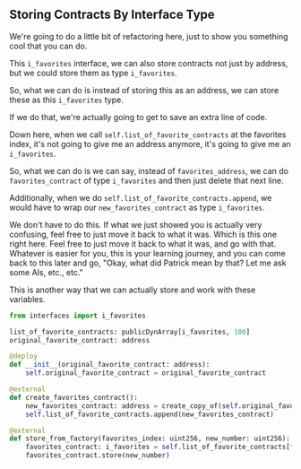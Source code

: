 ## Storing Contracts By Interface Type

We're going to do a little bit of refactoring here, just to show you something cool that you can do.

This `i_favorites` interface, we can also store contracts not just by address, but we could store them as type `i_favorites`.

So, what we can do is instead of storing this as an address, we can store these as this `i_favorites` type. 

If we do that, we're actually going to get to save an extra line of code.

Down here, when we call `self.list_of_favorite_contracts` at the favorites index, it's not going to give me an address anymore, it's going to give me an `i_favorites`.

So, what we can do is we can say, instead of `favorites_address`, we can do `favorites_contract` of type `i_favorites` and then just delete that next line.

Additionally, when we do `self.list_of_favorite_contracts.append`, we would have to wrap our `new_favorites_contract` as type `i_favorites`.

We don't have to do this. If what we just showed you is actually very confusing, feel free to just move it back to what it was. Which is this one right here. Feel free to just move it back to what it was, and go with that. Whatever is easier for you, this is your learning journey, and you can come back to this later and go, "Okay, what did Patrick mean by that? Let me ask some AIs, etc., etc." 

This is another way that we can actually store and work with these variables. 

```python
from interfaces import i_favorites

list_of_favorite_contracts: publicDynArray[i_favorites, 100]
original_favorite_contract: address

@deploy
def __init__(original_favorite_contract: address):
    self.original_favorite_contract = original_favorite_contract

@external
def create_favorites_contract():
    new_favorites_contract: address = create_copy_of(self.original_favorite_contract)
    self.list_of_favorite_contracts.append(new_favorites_contract)

@external
def store_from_factory(favorites_index: uint256, new_number: uint256):
    favorites_contract: i_favorites = self.list_of_favorite_contracts[favorites_index]
    favorites_contract.store(new_number)
```